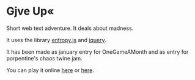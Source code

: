 # Gjve Up«

Short web text adventure. It deals about madness.

It uses the library [entropy.js](https://github.com/ndrwhr/entropy/) and [jquery](http://jquery.com/).

It has been made as january entry for OneGameAMonth and as entry for porpentine's chaos twine jam.

You can play it online [here](http://dl.dropbox.com/u/13600725/1GAM/01-Gjveup/index.html) or [here](http://htmlpreview.github.com/?https://github.com/OneGameAMonth/GjveUp/blob/master/index.html).
